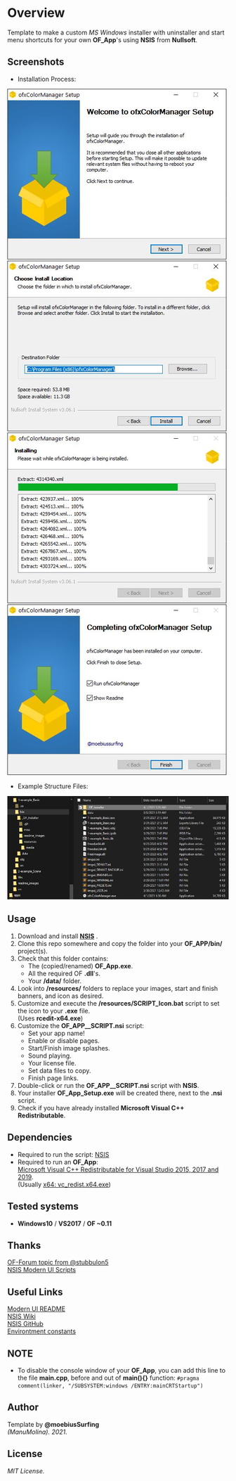 # Overview
Template to make a custom _MS Windows_ installer with uninstaller and start menu shortcuts for your own **OF_App**'s using **NSIS** from **Nullsoft**.

## Screenshots
* Installation Process:  

![image](/readme_images/Capture1.JPG?raw=true "image")
![image](/readme_images/Capture2.JPG?raw=true "image")
![image](/readme_images/Capture3.JPG?raw=true "image")
![image](/readme_images/Capture4.JPG?raw=true "image")

* Example Structure Files:  

![image](/readme_images/Capture_Example.JPG?raw=true "image")

## Usage
1. Download and install [**NSIS**](https://nsis.sourceforge.io/Main_Page) .
2. Clone this repo somewhere and copy the folder into your **OF_APP/bin/** project(s). 
3. Check that this folder contains:  
    * The (copied/renamed) **OF_App.exe**.
    * All the required OF **.dll**'s.
    * Your **/data/** folder.
5. Look into **/resources/** folders to replace your images, start and finish banners, and icon as desired.
6. Customize and execute the **/resources/SCRIPT_Icon.bat** script to set the icon to your **.exe** file.  
(Uses **rcedit-x64.exe**)
7. Customize the **OF_APP__SCRIPT.nsi** script:  
   * Set your app name! 
   * Enable or disable pages.
   * Start/Finish image splashes.
   * Sound playing.
   * Your license file.
   * Set data files to copy.
   * Finish page links.
7. Double-click or run the **OF_APP__SCRIPT.nsi** script with **NSIS**.
8. Your installer **OF_App_Setup.exe** will be created there, next to the **.nsi** script.
9. Check if you have already installed **Microsoft Visual C++ Redistributable**.

## Dependencies
* Required to run the script: [NSIS](https://nsis.sourceforge.io/Main_Page)  
* Required to run an **OF_App**:  
[Microsoft Visual C++ Redistributable for Visual Studio 2015, 2017 and 2019](https://support.microsoft.com/en-us/topic/the-latest-supported-visual-c-downloads-2647da03-1eea-4433-9aff-95f26a218cc0).  
(Usually [x64: vc_redist.x64.exe](https://aka.ms/vs/16/release/vc_redist.x64.exe))
 
## Tested systems
- **Windows10** / **VS2017** / **OF ~0.11**

## Thanks
[OF-Forum topic from @stubbulon5](https://forum.openframeworks.cc/t/deploying-and-creating-installers-for-windows-and-macos/36887/4)  
[NSIS Modern UI Scripts](https://github.com/AnonymerNiklasistanonym/NsiWindowsInstallerExamples)  

## Useful Links
[Modern UI README](https://nsis.sourceforge.io/Docs/Modern%20UI%202/Readme.html)  
[NSIS Wiki](https://en.wikipedia.org/wiki/Nullsoft_Scriptable_Install_System)  
[NSIS GitHub](https://github.com/kichik/nsis)  
[Environtment constants](https://stackoverflow.com/questions/9087538/is-programfiles-a-constant-declared-in-nsis-or-is-it-the-environment-variable-r/44380394#44380394)  

## NOTE
* To disable the console window of your **OF_App**, you can add this line to the file **main.cpp**, before and out of **main(){}** function: ```#pragma comment(linker, "/SUBSYSTEM:windows /ENTRY:mainCRTStartup")``` 

## Author
Template by **@moebiusSurfing**  
*(ManuMolina). 2021.*

## License
*MIT License.*
